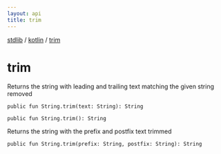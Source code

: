 ```yaml
---
layout: api
title: trim
---
```

[stdlib](../index.html) / [kotlin](index.html) / [trim](trim.html)

# trim
Returns the string with leading and trailing text matching the given string removed
```
public fun String.trim(text: String): String
```

```
public fun String.trim(): String
```
Returns the string with the prefix and postfix text trimmed
```
public fun String.trim(prefix: String, postfix: String): String
```
